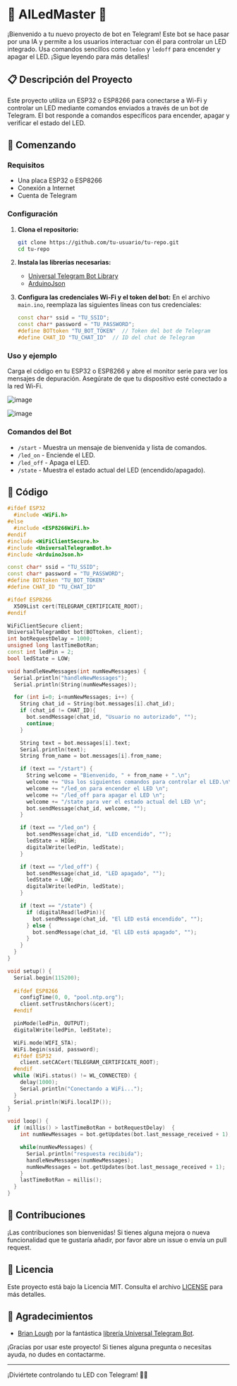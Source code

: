 # 🤖 AILedMaster 🚀

¡Bienvenido a tu nuevo proyecto de bot en Telegram! Este bot se hace pasar por una IA y permite a los usuarios interactuar con él para controlar un LED integrado. Usa comandos sencillos como `ledon` y `ledoff` para encender y apagar el LED. ¡Sigue leyendo para más detalles!

## 📋 Descripción del Proyecto

Este proyecto utiliza un ESP32 o ESP8266 para conectarse a Wi-Fi y controlar un LED mediante comandos enviados a través de un bot de Telegram. El bot responde a comandos específicos para encender, apagar y verificar el estado del LED.

## 🚀 Comenzando

### Requisitos

- Una placa ESP32 o ESP8266
- Conexión a Internet
- Cuenta de Telegram

### Configuración

1. **Clona el repositorio:**
   ```bash
   git clone https://github.com/tu-usuario/tu-repo.git
   cd tu-repo
   ```

2. **Instala las librerías necesarias:**
   - [Universal Telegram Bot Library](https://github.com/witnessmenow/Universal-Arduino-Telegram-Bot)
   - [ArduinoJson](https://github.com/bblanchon/ArduinoJson)

3. **Configura las credenciales Wi-Fi y el token del bot:**
   En el archivo `main.ino`, reemplaza las siguientes líneas con tus credenciales:
   ```cpp
   const char* ssid = "TU_SSID";
   const char* password = "TU_PASSWORD";
   #define BOTtoken "TU_BOT_TOKEN"  // Token del bot de Telegram
   #define CHAT_ID "TU_CHAT_ID"  // ID del chat de Telegram
   ```

### Uso y ejemplo

Carga el código en tu ESP32 o ESP8266 y abre el monitor serie para ver los mensajes de depuración. Asegúrate de que tu dispositivo esté conectado a la red Wi-Fi.

![image](https://github.com/ChristopherVelasco03/ProyectoIoT/assets/155390541/4b6ceb3f-7fbf-44e6-aaca-fe37f9e03f8f)

![image](https://github.com/OmarAlvrz/IoT-ESP32/assets/127577075/40bf2704-a60a-423e-9bf0-6a9785475157)


### Comandos del Bot

- `/start` - Muestra un mensaje de bienvenida y lista de comandos.
- `/led_on` - Enciende el LED.
- `/led_off` - Apaga el LED.
- `/state` - Muestra el estado actual del LED (encendido/apagado).

## 🔧 Código

```cpp
#ifdef ESP32
  #include <WiFi.h>
#else
  #include <ESP8266WiFi.h>
#endif
#include <WiFiClientSecure.h>
#include <UniversalTelegramBot.h>   
#include <ArduinoJson.h>

const char* ssid = "TU_SSID";
const char* password = "TU_PASSWORD";
#define BOTtoken "TU_BOT_TOKEN"
#define CHAT_ID "TU_CHAT_ID"

#ifdef ESP8266
  X509List cert(TELEGRAM_CERTIFICATE_ROOT);
#endif

WiFiClientSecure client;
UniversalTelegramBot bot(BOTtoken, client);
int botRequestDelay = 1000;
unsigned long lastTimeBotRan;
const int ledPin = 2;
bool ledState = LOW;

void handleNewMessages(int numNewMessages) {
  Serial.println("handleNewMessages");
  Serial.println(String(numNewMessages));

  for (int i=0; i<numNewMessages; i++) {
    String chat_id = String(bot.messages[i].chat_id);
    if (chat_id != CHAT_ID){
      bot.sendMessage(chat_id, "Usuario no autorizado", "");
      continue;
    }

    String text = bot.messages[i].text;
    Serial.println(text);
    String from_name = bot.messages[i].from_name;

    if (text == "/start") {
      String welcome = "Bienvenido, " + from_name + ".\n";
      welcome += "Usa los siguientes comandos para controlar el LED.\n\n";
      welcome += "/led_on para encender el LED \n";
      welcome += "/led_off para apagar el LED \n";
      welcome += "/state para ver el estado actual del LED \n";
      bot.sendMessage(chat_id, welcome, "");
    }

    if (text == "/led_on") {
      bot.sendMessage(chat_id, "LED encendido", "");
      ledState = HIGH;
      digitalWrite(ledPin, ledState);
    }

    if (text == "/led_off") {
      bot.sendMessage(chat_id, "LED apagado", "");
      ledState = LOW;
      digitalWrite(ledPin, ledState);
    }

    if (text == "/state") {
      if (digitalRead(ledPin)){
        bot.sendMessage(chat_id, "El LED está encendido", "");
      } else {
        bot.sendMessage(chat_id, "El LED está apagado", "");
      }
    }
  }
}

void setup() {
  Serial.begin(115200);
  
  #ifdef ESP8266
    configTime(0, 0, "pool.ntp.org");
    client.setTrustAnchors(&cert);
  #endif

  pinMode(ledPin, OUTPUT);
  digitalWrite(ledPin, ledState);

  WiFi.mode(WIFI_STA);
  WiFi.begin(ssid, password);
  #ifdef ESP32
    client.setCACert(TELEGRAM_CERTIFICATE_ROOT);
  #endif
  while (WiFi.status() != WL_CONNECTED) {
    delay(1000);
    Serial.println("Conectando a WiFi...");
  }
  Serial.println(WiFi.localIP());
}

void loop() {
  if (millis() > lastTimeBotRan + botRequestDelay)  {
    int numNewMessages = bot.getUpdates(bot.last_message_received + 1);

    while(numNewMessages) {
      Serial.println("respuesta recibida");
      handleNewMessages(numNewMessages);
      numNewMessages = bot.getUpdates(bot.last_message_received + 1);
    }
    lastTimeBotRan = millis();
  }
}
```

## 🤝 Contribuciones

¡Las contribuciones son bienvenidas! Si tienes alguna mejora o nueva funcionalidad que te gustaría añadir, por favor abre un issue o envía un pull request.

## 📄 Licencia

Este proyecto está bajo la Licencia MIT. Consulta el archivo [LICENSE](LICENSE) para más detalles.

## 🌟 Agradecimientos

- [Brian Lough](https://github.com/witnessmenow) por la fantástica [librería Universal Telegram Bot](https://github.com/witnessmenow/Universal-Arduino-Telegram-Bot).

¡Gracias por usar este proyecto! Si tienes alguna pregunta o necesitas ayuda, no dudes en contactarme.

---
¡Diviértete controlando tu LED con Telegram! 🚀💡

